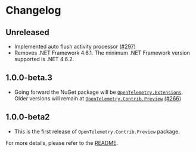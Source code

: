 # Changelog

## Unreleased

* Implemented auto flush activity processor
  ([#297](https://github.com/open-telemetry/opentelemetry-dotnet-contrib/pull/297))
* Removes .NET Framework 4.6.1. The minimum .NET Framework version
  supported is .NET 4.6.2.

## 1.0.0-beta.3

* Going forward the NuGet package will be
  [`OpenTelemetry.Extensions`](https://www.nuget.org/packages/OpenTelemetry.Extensions).
  Older versions will remain at
  [`OpenTelemetry.Contrib.Preview`](https://www.nuget.org/packages/OpenTelemetry.Contrib.Preview)
  [(#266)](https://github.com/open-telemetry/opentelemetry-dotnet-contrib/pull/266)

## 1.0.0-beta2

* This is the first release of `OpenTelemetry.Contrib.Preview` package.

For more details, please refer to the [README](README.md).

